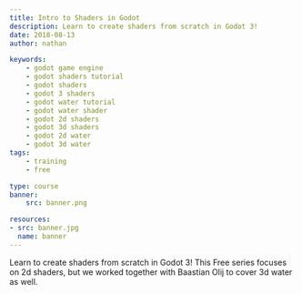 ```yaml
---
title: Intro to Shaders in Godot
description: Learn to create shaders from scratch in Godot 3!
date: 2018-08-13
author: nathan

keywords:
    - godot game engine
    - godot shaders tutorial
    - godot shaders
    - godot 3 shaders
    - godot water tutorial
    - godot water shader
    - godot 2d shaders
    - godot 3d shaders
    - godot 2d water
    - godot 3d water
tags:
    - training
    - free

type: course
banner:
    src: banner.png

resources:
- src: banner.jpg
  name: banner
---
```


Learn to create shaders from scratch in Godot 3! This Free series focuses on 2d shaders, but we worked together with Baastian Olij to cover 3d water as well.
